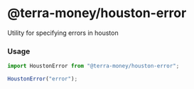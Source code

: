 # @terra-money/houston-error

Utility for specifying errors in houston

### Usage

```javascript
import HoustonError from "@terra-money/houston-error";

HoustonError("error");
```
